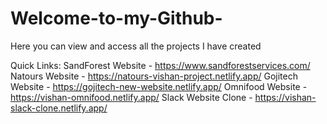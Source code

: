 # Welcome-to-my-Github-
Here you can view and access all the projects I have created

Quick Links:
SandForest Website - https://www.sandforestservices.com/
Natours Website - https://natours-vishan-project.netlify.app/
Gojitech Website - https://gojitech-new-website.netlify.app/
Omnifood Website - https://vishan-omnifood.netlify.app/
Slack Website Clone - https://vishan-slack-clone.netlify.app/

